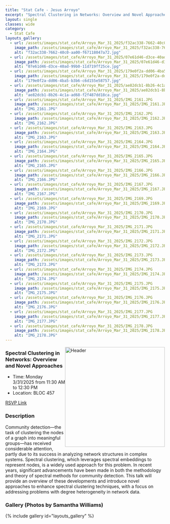 ```yaml
---
title: "Stat Cafe - Jesus Arroyo"
excerpt: "Spectral Clustering in Networks: Overview and Novel Approaches"
layout: single
classes: wide
category: 
  - Stat Cafe
layouts_gallery:
  - url: /assets/images/stat_cafe/Arroyo_Mar_31_2025/f32ac338-7662-40c0-aa00-f67118047a72.jpg
    image_path: /assets/images/stat_cafe/Arroyo_Mar_31_2025/f32ac338-7662-40c0-aa00-f67118047a72.jpg
    alt: "f32ac338-7662-40c0-aa00-f67118047a72.jpg"
  - url: /assets/images/stat_cafe/Arroyo_Mar_31_2025/07e61d46-d3ce-40ad-99b0-11d719ff25ce.jpg
    image_path: /assets/images/stat_cafe/Arroyo_Mar_31_2025/07e61d46-d3ce-40ad-99b0-11d719ff25ce.jpg
    alt: "07e61d46-d3ce-40ad-99b0-11d719ff25ce.jpg"
  - url: /assets/images/stat_cafe/Arroyo_Mar_31_2025/179e0f2a-dd06-4ba5-b3b6-c6d155e58757.jpg
    image_path: /assets/images/stat_cafe/Arroyo_Mar_31_2025/179e0f2a-dd06-4ba5-b3b6-c6d155e58757.jpg
    alt: "179e0f2a-dd06-4ba5-b3b6-c6d155e58757.jpg"
  - url: /assets/images/stat_cafe/Arroyo_Mar_31_2025/ae82dcb1-8b26-4c1a-ad68-f2f487dd18ca.jpg
    image_path: /assets/images/stat_cafe/Arroyo_Mar_31_2025/ae82dcb1-8b26-4c1a-ad68-f2f487dd18ca.jpg
    alt: "ae82dcb1-8b26-4c1a-ad68-f2f487dd18ca.jpg"
  - url: /assets/images/stat_cafe/Arroyo_Mar_31_2025/IMG_2161.JPG
    image_path: /assets/images/stat_cafe/Arroyo_Mar_31_2025/IMG_2161.JPG
    alt: "IMG_2161.JPG"
  - url: /assets/images/stat_cafe/Arroyo_Mar_31_2025/IMG_2162.JPG
    image_path: /assets/images/stat_cafe/Arroyo_Mar_31_2025/IMG_2162.JPG
    alt: "IMG_2162.JPG"
  - url: /assets/images/stat_cafe/Arroyo_Mar_31_2025/IMG_2163.JPG
    image_path: /assets/images/stat_cafe/Arroyo_Mar_31_2025/IMG_2163.JPG
    alt: "IMG_2163.JPG"
  - url: /assets/images/stat_cafe/Arroyo_Mar_31_2025/IMG_2164.JPG
    image_path: /assets/images/stat_cafe/Arroyo_Mar_31_2025/IMG_2164.JPG
    alt: "IMG_2164.JPG"
  - url: /assets/images/stat_cafe/Arroyo_Mar_31_2025/IMG_2165.JPG
    image_path: /assets/images/stat_cafe/Arroyo_Mar_31_2025/IMG_2165.JPG
    alt: "IMG_2165.JPG"
  - url: /assets/images/stat_cafe/Arroyo_Mar_31_2025/IMG_2166.JPG
    image_path: /assets/images/stat_cafe/Arroyo_Mar_31_2025/IMG_2166.JPG
    alt: "IMG_2166.JPG"
  - url: /assets/images/stat_cafe/Arroyo_Mar_31_2025/IMG_2167.JPG
    image_path: /assets/images/stat_cafe/Arroyo_Mar_31_2025/IMG_2167.JPG
    alt: "IMG_2167.JPG"
  - url: /assets/images/stat_cafe/Arroyo_Mar_31_2025/IMG_2169.JPG
    image_path: /assets/images/stat_cafe/Arroyo_Mar_31_2025/IMG_2169.JPG
    alt: "IMG_2169.JPG"
  - url: /assets/images/stat_cafe/Arroyo_Mar_31_2025/IMG_2170.JPG
    image_path: /assets/images/stat_cafe/Arroyo_Mar_31_2025/IMG_2170.JPG
    alt: "IMG_2170.JPG"
  - url: /assets/images/stat_cafe/Arroyo_Mar_31_2025/IMG_2171.JPG
    image_path: /assets/images/stat_cafe/Arroyo_Mar_31_2025/IMG_2171.JPG
    alt: "IMG_2171.JPG"
  - url: /assets/images/stat_cafe/Arroyo_Mar_31_2025/IMG_2172.JPG
    image_path: /assets/images/stat_cafe/Arroyo_Mar_31_2025/IMG_2172.JPG
    alt: "IMG_2172.JPG"
  - url: /assets/images/stat_cafe/Arroyo_Mar_31_2025/IMG_2173.JPG
    image_path: /assets/images/stat_cafe/Arroyo_Mar_31_2025/IMG_2173.JPG
    alt: "IMG_2173.JPG"
  - url: /assets/images/stat_cafe/Arroyo_Mar_31_2025/IMG_2174.JPG
    image_path: /assets/images/stat_cafe/Arroyo_Mar_31_2025/IMG_2174.JPG
    alt: "IMG_2174.JPG"
  - url: /assets/images/stat_cafe/Arroyo_Mar_31_2025/IMG_2175.JPG
    image_path: /assets/images/stat_cafe/Arroyo_Mar_31_2025/IMG_2175.JPG
    alt: "IMG_2175.JPG"
  - url: /assets/images/stat_cafe/Arroyo_Mar_31_2025/IMG_2176.JPG
    image_path: /assets/images/stat_cafe/Arroyo_Mar_31_2025/IMG_2176.JPG
    alt: "IMG_2176.JPG"
  - url: /assets/images/stat_cafe/Arroyo_Mar_31_2025/IMG_2177.JPG
    image_path: /assets/images/stat_cafe/Arroyo_Mar_31_2025/IMG_2177.JPG
    alt: "IMG_2177.JPG"
  - url: /assets/images/stat_cafe/Arroyo_Mar_31_2025/IMG_2178.JPG
    image_path: /assets/images/stat_cafe/Arroyo_Mar_31_2025/IMG_2178.JPG
    alt: "IMG_2178.JPG"
---
```



<img src="https://github.com/jeroda7105/tamusgsa.github.io/blob/master/assets/images/stat_cafe/Arroyo_Mar_31_2025/IMG_2168.JPG?raw=true" alt="Header" width="315" style="float: right;"/> 



### Spectral Clustering in Networks: Overview and Novel Approaches

- Time: Monday 3/31/2025 from 11:30 AM to 12:30 PM
- Location: BLOC 457


[RSVP Link](<https://urldefense.com/v3/__https://forms.gle/sBMiPt6VB9c97Fzr8__;!!KwNVnqRv!D9RfBUnhllaYMALPv_qXV6D6MBWWfo7N6Afsp8nghF46vxwRFJDz1trx5dA_ZdZNOox08YEa49SB5rQLYh1D2Q$>)

### Description
Community detection—the task of clustering the nodes of a graph into meaningful groups—has received considerable attention, partly due to its success in analyzing network structures in complex systems. Spectral clustering, which leverages spectral embeddings to represent nodes, is a widely used approach for this problem. In recent years, significant advancements have been made in both the methodology and theory of spectral methods for community detection. This talk will provide an overview of these developments and introduce novel approaches to enhance spectral clustering techniques, with a focus on addressing problems with degree heterogeneity in network data.

<!--
### Presentation
<iframe src="https://drive.google.com/file/d/1tN9MfS-UIcedYkMafjpg1VxsRcSM0t8T/preview" width="640" height="480" allow="autoplay"></iframe>
-->

<!-- 
### Recording
<iframe width="560" height="315" src="https://www.youtube.com/embed/jEcWYSiLkQU?si=R-NyovAX466xlHP_" title="YouTube video player" frameborder="0" allow="accelerometer; autoplay; clipboard-write; encrypted-media; gyroscope; picture-in-picture; web-share" referrerpolicy="strict-origin-when-cross-origin" allowfullscreen></iframe>
-->


### Gallery (Photos by Samantha Williams)

{% include gallery id="layouts_gallery" %}

